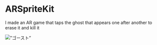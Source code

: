# ARSpriteKit

I made an AR game that taps the ghost that appears one after another to erase it and kill it


<img alt=”ゴースト” src=”http://imgur.com/a/3biHl” />
